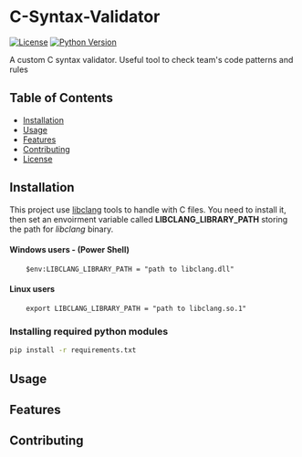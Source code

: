 # C-Syntax-Validator

[![License](https://img.shields.io/badge/license-MIT-blue.svg)](https://opensource.org/licenses/MIT)
[![Python Version](https://img.shields.io/badge/python-3.9%2B-blue)](https://www.python.org/downloads/)

A custom C syntax validator. Useful tool to check team's code patterns and rules

## Table of Contents

- [Installation](#installation)
- [Usage](#usage)
- [Features](#features)
- [Contributing](#contributing)
- [License](#license)

## Installation

This project use [libclang]() tools to handle with C files. You need to install it, then set an envoirment variable called **LIBCLANG_LIBRARY_PATH** storing the path for *libclang* binary.

#### Windows users - (Power Shell)

```
    $env:LIBCLANG_LIBRARY_PATH = "path to libclang.dll"
```
#### Linux users

```
    export LIBCLANG_LIBRARY_PATH = "path to libclang.so.1"

```

### Installing required python modules

```bash
pip install -r requirements.txt
```

## Usage


## Features


## Contributing
